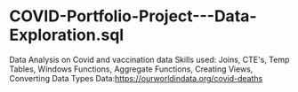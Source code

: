 # COVID-Portfolio-Project---Data-Exploration.sql

Data Analysis on Covid and vaccination data 
Skills used: Joins, CTE's, Temp Tables, Windows Functions, Aggregate Functions, Creating Views, Converting Data Types
Data:https://ourworldindata.org/covid-deaths
